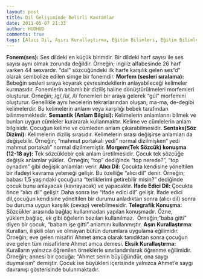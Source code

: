 ```yaml
---
layout: post
title: Dil Gelişiminde Belirli Kavramlar
date: 2011-05-07 21:33
author: HUDHUD
comments: true
tags: [Alıcı Dil, Aşırı Kurallaştırma, Eğitim Bilimleri, Eğitim Bilimleri, Eksik Kurallaştırma,  Telegrafik Konuşma]
---
```

<strong>Fonem(ses):</strong> Ses dildeki en küçük birimdir. Bir dildeki harf sayısı ile ses sayısı aynı olmak zorunda değildir. Örneğin; ingiliz alfabesinde 26 harf varken 44 sesvardır. “dal” sözcüğündeki ilk harfe karşılık gelen ses“d” olarak sembolize edilen simge bir fonemdir.
<strong>Morfem (sesleri sıralama): </strong> Bebeğin sesleri sıraya koyarak çevresindekilerin anlayabileceği kelimeler kurmasıdır. Fonemlerin anlamlı bir diziliş haline dönüştürülmeleri morfemleri oluşturur. Örneğin; /g/,/ü/, /l/ fonemleri bir araya gelerek “gül” morfemini oluşturur. Genellikle aynı hecelerin tekrarlarından oluşan; ma-ma, de-degibi kelimelerdir. Bu kelimelerin anlamı veya karşılığı bebek tarafından bilinmemektedir.
<strong>Semantik (Anlam Bilgisi):</strong> Kelimelerin anlamlarını bilmek ve bunları uygun cümleler kurararak kullanmaktır. Kelime ve cümlelerin anlam bilgisidir. Çocuğun kelime ve cümleden anlam çıkarabilmesidir.
<strong>Sentaks(Söz Dizimi):</strong> Kelimelerin diziliş sırasıdır. Kelimelerin sırası değişirse anlamları da değişebilir. Örneğin; “mahmut portakalı yedi” normal dizilmişken“ yedi mahmut portakalı” normal dizilmemiştir.
<strong>Morgem(Tek Sözcük) konuşma (12-18 ay):</strong> Tek sözcüklebir çok anlam üretilmesidir. Çocuk tek sözcüğe değişik anlamlar yükler.  Örneğin; “top” dediğinde “top nerede?”, “top oynadım” gibi değişik anlamları verir.
<strong>Alıcı Dil:</strong> Çocukta kendisine yöneltilen bir ifadeyi kavrama yeteneği gelişir. Bu özelliğe “alıcı dil” denir. Örneğin; babası 1,5 yaşındaki çocuğuna “terliklerimi getirebilir misin?” dediğinde çocuk bunu anlayacak (kavrayacak) ve yapacaktır.
<strong>İfade Edici Dil:</strong> Çocukta önce “alıcı dil” gelişir. Daha sonra ise “ifade edici dil” gelişir. İfade edici dil,çocuğun kendisine yöneltilen bir durumu anladıktan sonra (alıcı dil) sonra bu duruma uygun karşılık (cevap) verebilmesidir.
<strong>Telegrafik Konuşma:</strong> Sözcükler arasında bağlaç kullanmadan yapılan konuşmadır. Özne, yüklem,bağlaç, ek gibi öğelerin bazıları kullanılmaz.  Örneğin;“baba gitti” diyen bir çocuk, “babam işe gitti” anlamını kullanmıştır.
<strong>Aşırı Kurallaştırma</strong>: Kuralları, ilişkili olan ve olmayan bütün durumlara uygulama eğilimidir. Örneğin; eve gelen misafiri Ahmet amca olarak tanıdıktan sonra çocuğun eve gelen tüm misafirlere Ahmet amca demesi.
<strong>Eksik Kurallaştırma: </strong>Kuralların yalnızca öğrenilen örneklerle sınırlandırılarak öğrenme eğilimidir. Örneğin; annesi bir çocuğa: “Ahmet senin büyüğündür, ona saygı duymalısın” demiştir. Çocuk ise büyükleri içerisinde yalnızca Ahmet’e saygı davranışı gösterisinde bulunmaktadır.
